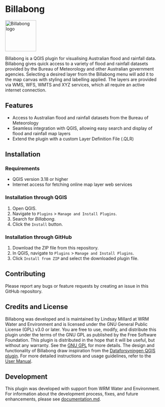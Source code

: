 # Billabong

<img src="https://github.com/lmillard79/Billabong/blob/main/img/WRM_DROPLET.png?raw=true" alt="Billabong logo" height="100">

Billabong is a QGIS plugin for visualising Australian flood and rainfall data. Billabong gives quick access to a variety of flood and rainfall datasets provided by the Bureau of Meteorology and other Australian government agencies. Selecting a desired layer from the Billabong menu will add it to the map canvas with styling and labelling applied. The layers are provided via WMS, WFS, WMTS and XYZ services, which all require an active internet connection.

## Features

- Access to Australian flood and rainfall datasets from the Bureau of Meteorology
- Seamless integration with QGIS, allowing easy search and display of flood and rainfall map layers
- Extend the plugin with a custom Layer Definition File (.QLR)

## Installation

### Requirements

- QGIS version 3.18 or higher
- Internet access for fetching online map layer web services

### Installation through QGIS

1. Open QGIS.
2. Navigate to `Plugins` > `Manage and Install Plugins`.
3. Search for *Billabong*.
4. Click the `Install` button.

### Installation through GitHub

1. Download the ZIP file from this repository.
2. In QGIS, navigate to `Plugins` > `Manage and Install Plugins`.
3. Click `Install from ZIP` and select the downloaded plugin file.

## Contributing

Please report any bugs or feature requests by creating an issue in this GitHub repository.

## Credits and License

Billabong was developed and is maintained by Lindsay Millard at WRM Water and Environment and is licensed under the GNU General Public License (GPL) v3.0 or later. You are free to use, modify, and distribute this plugin under the terms of the GNU GPL as published by the Free Software Foundation. This plugin is distributed in the hope that it will be useful, but without any warranty. See the [GNU GPL](https://www.gnu.org/licenses/) for more details.
The design and functionality of Billabong draw inspiration from the [Dataforsyningen QGIS plugin](https://github.com/SDFIdk/Qgis-dataforsyningen).
For more detailed instructions and usage guidelines, refer to the [User Manual](docs/index.md).

## Development

This plugin was developed with support from WRM Water and Environment. For information about the development process, fixes, and future enhancements, please see [documentation.md](documentation.md).
